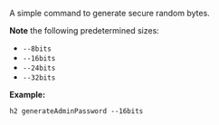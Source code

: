 A simple command to generate secure random bytes.

**Note** the following predetermined sizes:

- `--8bits`
- `--16bits`
- `--24bits`
- `--32bits`

**Example:**

```shell
h2 generateAdminPassword --16bits
```



